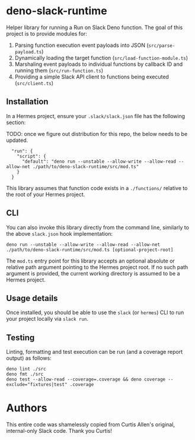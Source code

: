 # deno-slack-runtime

Helper library for running a Run on Slack Deno function. The goal of this project is to provide modules for:

1. Parsing function execution event payloads into JSON (`src/parse-payload.ts`)
2. Dynamically loading the target function (`src/load-function-module.ts`)
3. Marshaling event payloads to individual functions by callback ID and running them (`src/run-function.ts`)
4. Providing a simple Slack API client to functions being executed (`src/client.ts`)

## Installation

In a Hermes project, ensure your `.slack/slack.json` file has the following section:

TODO: once we figure out distribution for this repo, the below needs to be updated.

```
  "run": {
    "script": {
      "default": "deno run --unstable --allow-write --allow-read --allow-net ./path/to/deno-slack-runtime/src/mod.ts"
    }
  }
```

This library assumes that function code exists in a `./functions/` relative to the root of your Hermes project.

## CLI

You can also invoke this library directly from the command line, similarly to the above `slack.json` hook implementation:

    deno run --unstable --allow-write --allow-read --allow-net ./path/to/deno-slack-runtime/src/mod.ts [optional-project-root]

The `mod.ts` entry point for this library accepts an optional absolute or relative path argument pointing to the Hermes project root. If no such path argument is provided, the current working directory is assumed to be a Hermes project.

## Usage details

Once installed, you should be able to use the `slack` (or `hermes`) CLI to run your project locally via `slack run`.

## Testing

Linting, formatting and test execution can be run (and a coverage report output) as follows:

    deno lint ./src
    deno fmt ./src
    deno test --allow-read --coverage=.coverage && deno coverage --exclude="fixtures|test" .coverage

# Authors

This entire code was shamelessly copied from Curtis Allen's original, internal-only Slack code. Thank you Curtis!
